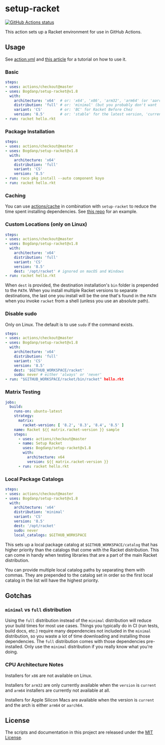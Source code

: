 # setup-racket

<p align="left">
  <a href="https://github.com/Bogdanp/setup-racket/actions?query=workflow%3A%22CI%22"><img alt="GitHub Actions status" src="https://github.com/Bogdanp/setup-racket/workflows/CI/badge.svg"></a>
</p>

This action sets up a Racket environment for use in GitHub Actions.

## Usage

See [action.yml](action.yml) and [this article][article] for a
tutorial on how to use it.

### Basic

```yaml
steps:
- uses: actions/checkout@master
- uses: Bogdanp/setup-racket@v1.8
  with:
    architecture: 'x64'  # or: 'x64', 'x86', 'arm32', 'arm64' (or 'aarch64')
    distribution: 'full' # or: 'minimal' (but you probably don't want 'minimal', see note at the bottom of this doc)
    variant: 'CS'        # or: 'BC' for Racket Before Chez
    version: '8.5'       # or: 'stable' for the latest version, 'current' for the latest snapshot, 'pre-release' for the latest pre-release build
- run: racket hello.rkt
```

### Package Installation

```yaml
steps:
- uses: actions/checkout@master
- uses: Bogdanp/setup-racket@v1.8
  with:
    architecture: 'x64'
    distribution: 'full'
    variant: 'CS'
    version: '8.5'
- run: raco pkg install --auto component koyo
- run: racket hello.rkt
```

### Caching

You can use [actions/cache] in combination with `setup-racket` to
reduce the time spent installing dependencies.  See [this repo][cache]
for an example.

### Custom Locations (only on Linux)

```yaml
steps:
- uses: actions/checkout@master
- uses: Bogdanp/setup-racket@v1.8
  with:
    architecture: 'x64'
    distribution: 'full'
    variant: 'CS'
    version: '8.5'
    dest: '/opt/racket' # ignored on macOS and Windows
- run: racket hello.rkt
```

When `dest` is provided, the destination installation's `bin` folder
is prepended to the `PATH`.  When you install multiple Racket versions
to separate destinations, the last one you install will be the one
that's found in the `PATH` when you invoke `racket` from a shell
(unless you use an absolute path).

### Disable sudo

Only on Linux. The default is to use `sudo` if the command exists.

```yaml
steps:
- uses: actions/checkout@master
- uses: Bogdanp/setup-racket@v1.8
  with:
    architecture: 'x64'
    distribution: 'full'
    variant: 'CS'
    version: '8.5'
    dest: '$GITHUB_WORKSPACE/racket'
    sudo: never # either 'always' or 'never'
- run: "$GITHUB_WORKSPACE/racket/bin/racket" hello.rkt
```

### Matrix Testing

```yaml
jobs:
  build:
    runs-on: ubuntu-latest
    strategy:
      matrix:
        racket-version: [ '8.2', '8.3', '8.4', '8.5' ]
    name: Racket ${{ matrix.racket-version }} sample
    steps:
      - uses: actions/checkout@master
      - name: Setup Racket
        uses: Bogdanp/setup-racket@v1.8
        with:
          architecture: x64
          version: ${{ matrix.racket-version }}
      - run: racket hello.rkt
```

### Local Package Catalogs

```yaml
steps:
- uses: actions/checkout@master
- uses: Bogdanp/setup-racket@v1.8
  with:
    architecture: 'x64'
    distribution: 'minimal'
    variant: 'CS'
    version: '8.5'
    dest: '/opt/racket'
    sudo: never
    local_catalogs: $GITHUB_WORKSPACE
```

This sets up a local package catalog at `$GITHUB_WORKSPACE/catalog`
that has higher priority than the catalogs that come with the Racket
distribution.  This can come in handy when testing libraries that are
a part of the main Racket distribution.

You can provide multiple local catalog paths by separating them with
commas.  They are prepended to the catalog set in order so the first
local catalog in the list will have the highest priority.


## Gotchas

### `minimal` vs `full` distribution

Using the `full` distribution instead of the `minimal` distribution
will reduce your build times for most use cases.  Things you typically
do in CI (run tests, build docs, etc.) require many dependencies not
included in the `minimal` distribution, so you waste a lot of time
downloading and installing those dependencies.  The `full` distribution
comes with those dependencies pre-installed.  Only use the `minimal`
distribution if you really know what you're doing.

### CPU Architecture Notes

Installers for `x86` are not available on Linux.

Installers for `arm32` are only currently available when the `version`
is `current` and `arm64` installers are currently not available at
all.

Installers for Apple Silicon Macs are available when the version is
`current` and the arch is either `arm64` or `aarch64`.


## License

The scripts and documentation in this project are released under the [MIT License](LICENSE).

[article]: https://defn.io/2020/05/05/github-actions-for-racket-revised/
[actions/cache]: https://github.com/actions/cache
[cache]: https://github.com/Bogdanp/setup-racket-cache-example
